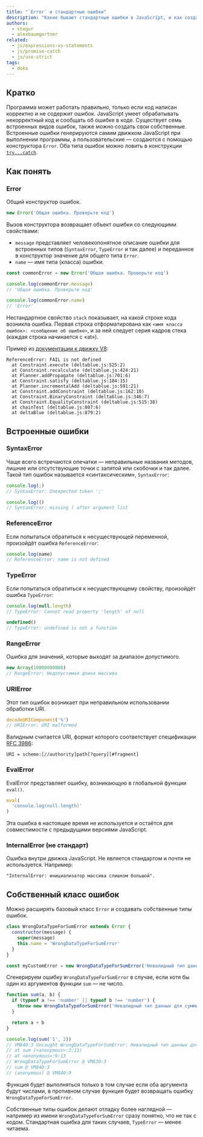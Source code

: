 ```yaml
---
title: "`Error` и стандартные ошибки"
description: "Какие бывают стандартные ошибки в JavaScript, и как создавать собственные типы ошибок."
authors:
  - stegur
  - alexbaumgertner
related:
  - js/expressions-vs-statements
  - js/promise-catch
  - js/use-strict
tags:
  - doka
---
```


## Кратко

Программа может работать правильно, только если код написан корректно и не содержит ошибок. JavaScript умеет обрабатывать некорректный код и сообщать об ошибке в коде. Существует семь встроенных видов ошибок, также можно создать свои собственные. Встроенные ошибки генерируются самим движком JavaScript при выполнении программы, а пользовательские — создаются с помощью конструктора `Error`. Оба типа ошибок можно ловить в конструкции [`try...catch`](/js/try-catch/).

## Как понять

### Error

Общий конструктор ошибок.

```js
new Error('Общая ошибка. Проверьте код')
```

Вызов конструктора возвращает объект ошибки со следующими свойствами:

- `message` представляет человекопонятное описание ошибки для встроенных типов (`SyntaxError`, `TypeError` и так далее) и переданное в конструктор значение для общего типа `Error`.
- `name` — имя типа (класса) ошибки.

```js
const commonError = new Error('Общая ошибка. Проверьте код')

console.log(commonError.message)
// 'Общая ошибка. Проверьте код'

console.log(commonError.name)
// 'Error'
```

Нестандартное свойство `stack` показывает, на какой строке кода возникла ошибка. Первая строка отформатирована как `<имя класса ошибок>: <сообщение об ошибке>`, и за ней следует серия кадров стека (каждая строка начинается с «at»).

Пример из [документации к движку V8](https://v8.dev/docs/stack-trace-api):

```
ReferenceError: FAIL is not defined
  at Constraint.execute (deltablue.js:525:2)
  at Constraint.recalculate (deltablue.js:424:21)
  at Planner.addPropagate (deltablue.js:701:6)
  at Constraint.satisfy (deltablue.js:184:15)
  at Planner.incrementalAdd (deltablue.js:591:21)
  at Constraint.addConstraint (deltablue.js:162:10)
  at Constraint.BinaryConstraint (deltablue.js:346:7)
  at Constraint.EqualityConstraint (deltablue.js:515:38)
  at chainTest (deltablue.js:807:6)
  at deltaBlue (deltablue.js:879:2)
```

## Встроенные ошибки

### SyntaxError

Чаще всего встречаются опечатки — неправильные названия методов, лишние или отсутствующие точки с запятой или скобочки и так далее. Такой тип ошибок называется «синтаксическим», `SyntaxError`:

```js
console.log(;)
// SyntaxError: Unexpected token ';'

console.log(()
// SyntaxError: missing ) after argument list
```

### ReferenceError

Если попытаться обратиться к несуществующей переменной, произойдёт ошибка `ReferenceError`:

```js
console.log(name)
// ReferenceError: name is not defined
```

### TypeError

Если попытаться обратиться к несуществующему свойству, произойдёт ошибка `TypeError`:

```js
console.log(null.length)
// TypeError: Cannot read property 'length' of null

undefined()
// TypeError: undefined is not a function
```

### RangeError

Ошибка для значений, которые выходят за диапазон допустимого.

```js
new Array(10000000000)
// RangeError: Недопустимая длина массива
```

### URIError

Этот тип ошибок возникает при неправильном использовании обработки URI.

```js
decodeURIComponent('%')
// URIError: URI malformed
```

Валидным считается URI, формат которого соответствует спецификации [RFC 3986](https://datatracker.ietf.org/doc/html/rfc3986):

```
URI = scheme:[//authority]path[?query][#fragment]
```

### EvalError

EvalError представляет ошибку, возникающую в глобальной функции `eval()`.

```js
eval(
  'console.log(null.length)'
)
```

Эта ошибка в настоящее время не используется и остаётся для совместимости с предыдущими версиями JavaScript.

### InternalError (не стандарт)

Ошибка внутри движка JavaScript. Не является стандартом и почти не используется. Например:

```
"InternalError: инициализатор массива слишком большой".
```

## Собственный класс ошибок

Можно расширять базовый класс `Error` и создавать собственные типы ошибок.

```js
class WrongDataTypeForSumError extends Error {
  constructor(message) {
    super(message)
    this.name = 'WrongDataTypeForSumError'
  }
}

const myCustomError = new WrongDataTypeForSumError('Невалидный тип данных для суммирования')
```

Сгенерируем ошибку `WrongDataTypeForSumError` в случае, если хотя бы один из аргументов функции `sum` — не число.

```js
function sum(a, b) {
  if (typeof a !== 'number' || typeof b !== 'number') {
    throw new WrongDataTypeForSumError('Невалидный тип данных для суммирования')
  }

  return a + b
}

console.log(sum('1', 2))
// VM840:3 Uncaught WrongDataTypeForSumError: Невалидный тип данных для суммирования
// at sum (<anonymous>:3:11)
// at <anonymous>:9:13
// WrongDataTypeForSumError @ VM830:3
// sum @ VM840:3
// (anonymous) @ VM840:9
```

Функция будет выполняться только в том случае если оба аргумента будут числами, в противном случае функция будет возвращать ошибку `WrongDataTypeForSumError`.

Собственные типы ошибок делают отладку более наглядной — например из имени `WrongDataTypeForSumError` сразу понятно, что не так с кодом. Стандартная ошибка для таких случаев, `TypeError` — менее читаема.
